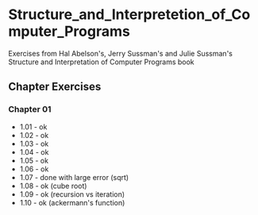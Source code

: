 # Structure_and_Interpretetion_of_Computer_Programs
Exercises from Hal Abelson's, Jerry Sussman's and Julie Sussman's Structure and Interpretation of Computer Programs book

## Chapter Exercises

### Chapter 01
- 1.01 - ok
- 1.02 - ok
- 1.03 - ok
- 1.04 - ok
- 1.05 - ok
- 1.06 - ok
- 1.07 - done with large error (sqrt)
- 1.08 - ok (cube root)
- 1.09 - ok (recursion vs iteration)
- 1.10 - ok (ackermann's function)

